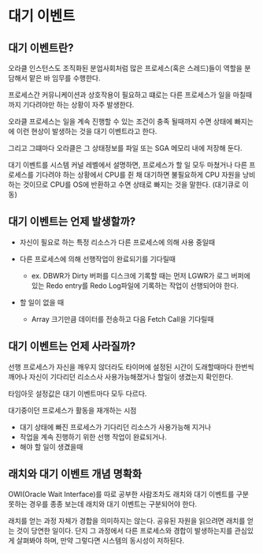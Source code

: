 # 대기 이벤트

## 대기 이벤트란?

오라클 인스턴스도 조직화된 분업사회처럼 많은 프로세스(혹은 스레드)들이 역할을 분담해서 맡은 바 임무를 수행한다.

프로세스간 커뮤니케이션과 상호작용이 필요하고 떄로는 다른 프로세스가 일을 마칠때 까지 기다려야만 하는 상황이 자주 발생한다.

오라클 프로세스는 일을 계속 진행할 수 있는 조건이 충족 될때까지 수면 상태에 빠지는에 이런 현상이 발생하는 것을 대기 이벤트라고 한다.

그리고 그떄마다 오라클은 그 상태정보를 파일 또는 SGA 메모리 내에 저장해 둔다.

대기 이벤트를 시스템 커널 레벨에서 설명하면, 프로세스가 할 일
모두 마쳤거나 다른 프로세스를 기다려야 하는 상황에서 CPU를 쥔 채 대기하면 불필요하게 CPU 자원을 낭비하는 것이므로 CPU를 OS에 반환하고 수면 상태로 빠지는 것을 말한다. (대기큐로 이동)

## 대기 이벤트는 언제 발생할까?

-   자신이 필요로 하는 특정 리소스가 다른 프로세스에 의해 사용 중일때

-   다른 프로세스에 의해 선행작업이 완료되기를 기다릴때

    -   ex. DBWR가 Dirty 버퍼를 디스크에 기록할 때는 먼저 LGWR가 로그 버퍼에 있는 Redo entry를 Redo Log파일에 기록하는 작업이 선행되어야 한다.

-   할 일이 없을 때
    -   Array 크기만큼 데이터를 전송하고 다음 Fetch Call을 기다릴때

## 대기 이벤트는 언제 사라질까?

선행 프로세스가 자신을 깨우지 않더라도 타이머에 설정된 시간이 도래할때마다 한번씩 깨어나 자신이 기다리던 리소스사 사용가능해졌거나 할일이 생겼는지 확인한다.

타임아웃 설정값은 대기 이벤트마다 모두 다르다.

대기중이던 프로세스가 활동을 재개하는 시점

-   대기 상태에 빠진 프로세스가 기다리던 리소스가 사용가능해 지거나
-   작업을 계속 진행하기 위한 선행 작업이 완료되거나.
-   해야 할 일이 생겼을때

## 래치와 대기 이벤트 개념 명확화

OWI(Oracle Wait Interface)를 따로 공부한 사람조차도 래치와 대기 이벤트를 구분 못하는 경우를 종종 보는데 래치와 대기 이벤트는 구분되어야 한다.

래치를 얻는 과정 자체가 경합을 의미하지는 않는다. 공유된 자원을 읽으려면 래치를 얻는 것이 당연한 일이다. 단지 그 과정에서 다른 프로세스와 경합이 발생하는지를 관심있게 살펴봐야 하며, 만약 그렇다면 시스템의 동시성이 저하된다.

